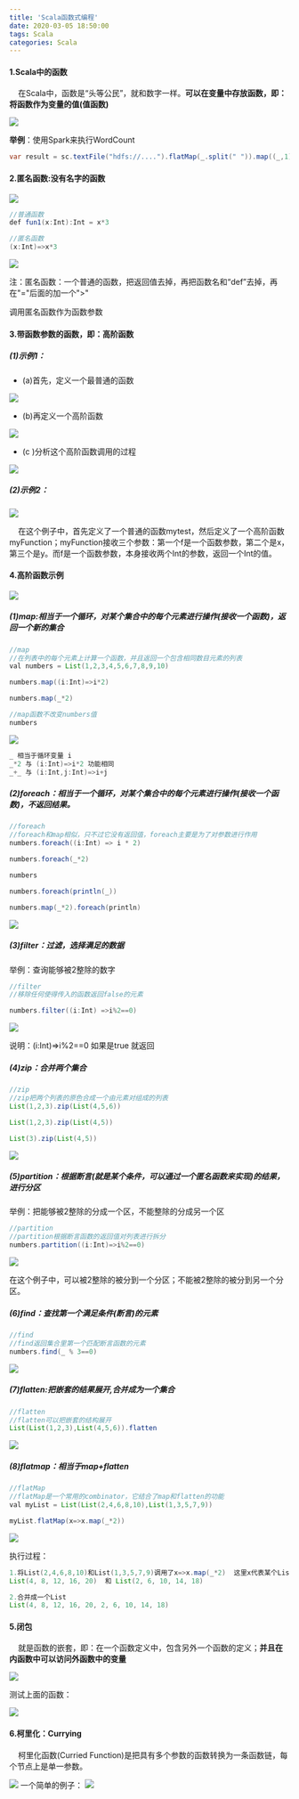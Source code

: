 ```yaml
---
title: 'Scala函数式编程'
date: 2020-03-05 18:50:00
tags: Scala
categories: Scala
---
```


#### 1.Scala中的函数
&nbsp;&nbsp;&nbsp;&nbsp;在Scala中，函数是“头等公民”，就和数字一样。**可以在变量中存放函数，即：将函数作为变量的值(值函数)**

![](https://imgconvert.csdnimg.cn/aHR0cHM6Ly91cGxvYWQtaW1hZ2VzLmppYW5zaHUuaW8vdXBsb2FkX2ltYWdlcy80MzkxNDA3LTRmOGNlMzhmODZiYzcxMTgucG5n?x-oss-process=image/format,png)

**举例**：使用Spark来执行WordCount

```java
var result = sc.textFile("hdfs://....").flatMap(_.split(" ")).map((_,1)).reduceByKey(_+_).collect
```
#### 2.匿名函数:没有名字的函数
![](https://imgconvert.csdnimg.cn/aHR0cHM6Ly91cGxvYWQtaW1hZ2VzLmppYW5zaHUuaW8vdXBsb2FkX2ltYWdlcy80MzkxNDA3LWE0YmZiZGEzZGIwYjExMjEucG5n?x-oss-process=image/format,png)
```java
//普通函数
def fun1(x:Int):Int = x*3

//匿名函数
(x:Int)=>x*3
```
![](https://imgconvert.csdnimg.cn/aHR0cHM6Ly91cGxvYWQtaW1hZ2VzLmppYW5zaHUuaW8vdXBsb2FkX2ltYWdlcy80MzkxNDA3LTIxMGNlMDM0ZjE4NzY5NjgucG5n?x-oss-process=image/format,png)

注：匿名函数：一个普通的函数，把返回值去掉，再把函数名和“def”去掉，再在"="后面的加一个">"

调用匿名函数作为函数参数
#### 3.带函数参数的函数，即：高阶函数
##### (1)示例1：
* (a)首先，定义一个最普通的函数

![](https://imgconvert.csdnimg.cn/aHR0cHM6Ly91cGxvYWQtaW1hZ2VzLmppYW5zaHUuaW8vdXBsb2FkX2ltYWdlcy80MzkxNDA3LTZkNDM5ODJjZTRmMGY1Y2UucG5n?x-oss-process=image/format,png)

* (b)再定义一个高阶函数

![](https://imgconvert.csdnimg.cn/aHR0cHM6Ly91cGxvYWQtaW1hZ2VzLmppYW5zaHUuaW8vdXBsb2FkX2ltYWdlcy80MzkxNDA3LTk3YzUwZGU3NmI3Y2NkNzUucG5n?x-oss-process=image/format,png)

* (c )分析这个高阶函数调用的过程

![](https://imgconvert.csdnimg.cn/aHR0cHM6Ly91cGxvYWQtaW1hZ2VzLmppYW5zaHUuaW8vdXBsb2FkX2ltYWdlcy80MzkxNDA3LTg4ZDM1MzJjOTQ5ZWEyMWYucG5n?x-oss-process=image/format,png)


##### (2)示例2：

![](https://imgconvert.csdnimg.cn/aHR0cHM6Ly91cGxvYWQtaW1hZ2VzLmppYW5zaHUuaW8vdXBsb2FkX2ltYWdlcy80MzkxNDA3LTE4YTYyZjU5NGJkYzQyM2QucG5n?x-oss-process=image/format,png)

&nbsp;&nbsp;&nbsp;&nbsp;在这个例子中，首先定义了一个普通的函数mytest，然后定义了一个高阶函数myFunction；myFunction接收三个参数：第一个f是一个函数参数，第二个是x，第三个是y。而f是一个函数参数，本身接收两个Int的参数，返回一个Int的值。


#### 4.高阶函数示例
![](https://imgconvert.csdnimg.cn/aHR0cHM6Ly91cGxvYWQtaW1hZ2VzLmppYW5zaHUuaW8vdXBsb2FkX2ltYWdlcy80MzkxNDA3LTJiZDdhMTQ0OTI1YWNiYWEucG5n?x-oss-process=image/format,png)

##### (1)map:相当于一个循环，对某个集合中的每个元素进行操作(接收一个函数)，返回一个新的集合

```java
//map
//在列表中的每个元素上计算一个函数，并且返回一个包含相同数目元素的列表
val numbers = List(1,2,3,4,5,6,7,8,9,10)

numbers.map((i:Int)=>i*2)

numbers.map(_*2)

//map函数不改变numbers值
numbers
```
![](https://imgconvert.csdnimg.cn/aHR0cHM6Ly91cGxvYWQtaW1hZ2VzLmppYW5zaHUuaW8vdXBsb2FkX2ltYWdlcy80MzkxNDA3LTVhZmQ3OTZlNGI3YWRjYjUucG5n?x-oss-process=image/format,png)

```java
_ 相当于循环变量 i
_*2 与 (i:Int)=>i*2 功能相同
_+_ 与 (i:Int,j:Int)=>i+j
```
##### (2)foreach：相当于一个循环，对某个集合中的每个元素进行操作(接收一个函数)，不返回结果。
```java
//foreach
//foreach和map相似，只不过它没有返回值，foreach主要是为了对参数进行作用
numbers.foreach((i:Int) => i * 2)

numbers.foreach(_*2)

numbers

numbers.foreach(println(_))

numbers.map(_*2).foreach(println)
```

![](https://imgconvert.csdnimg.cn/aHR0cHM6Ly91cGxvYWQtaW1hZ2VzLmppYW5zaHUuaW8vdXBsb2FkX2ltYWdlcy80MzkxNDA3LWYyOWYzNzQ3OWQzMzJhMmUucG5n?x-oss-process=image/format,png)


##### (3)filter：过滤，选择满足的数据

举例：查询能够被2整除的数字
```java
//filter
//移除任何使得传入的函数返回false的元素

numbers.filter((i:Int) =>i%2==0)
```
![](https://imgconvert.csdnimg.cn/aHR0cHM6Ly91cGxvYWQtaW1hZ2VzLmppYW5zaHUuaW8vdXBsb2FkX2ltYWdlcy80MzkxNDA3LThiM2E3Zjk3M2VjZjRiMGUucG5n?x-oss-process=image/format,png)

说明：(i:Int)=>i%2==0  如果是true 就返回

##### (4)zip：合并两个集合
```java
//zip
//zip把两个列表的原色合成一个由元素对组成的列表
List(1,2,3).zip(List(4,5,6))

List(1,2,3).zip(List(4,5))

List(3).zip(List(4,5))
```
![](https://imgconvert.csdnimg.cn/aHR0cHM6Ly91cGxvYWQtaW1hZ2VzLmppYW5zaHUuaW8vdXBsb2FkX2ltYWdlcy80MzkxNDA3LWVkYWM3NzU0M2RmZjcyMWUucG5n?x-oss-process=image/format,png)

##### (5)partition：根据断言(就是某个条件，可以通过一个匿名函数来实现)的结果，进行分区

举例：把能够被2整除的分成一个区，不能整除的分成另一个区
```java
//partition
//partition根据断言函数的返回值对列表进行拆分
numbers.partition((i:Int)=>i%2==0)
```
![](https://imgconvert.csdnimg.cn/aHR0cHM6Ly91cGxvYWQtaW1hZ2VzLmppYW5zaHUuaW8vdXBsb2FkX2ltYWdlcy80MzkxNDA3LTFkODFiNzFmNzM1MDg4NTEucG5n?x-oss-process=image/format,png)

在这个例子中，可以被2整除的被分到一个分区；不能被2整除的被分到另一个分区。

##### (6)find：查找第一个满足条件(断言)的元素
```java
//find
//find返回集合里第一个匹配断言函数的元素
numbers.find(_ % 3==0)
```
![](https://imgconvert.csdnimg.cn/aHR0cHM6Ly91cGxvYWQtaW1hZ2VzLmppYW5zaHUuaW8vdXBsb2FkX2ltYWdlcy80MzkxNDA3LTZhMmJiYTMxNmQwMDU0OTIucG5n?x-oss-process=image/format,png)

##### (7)flatten:把嵌套的结果展开,合并成为一个集合
```java
//flatten
//flatten可以把嵌套的结构展开
List(List(1,2,3),List(4,5,6)).flatten
```
![](https://imgconvert.csdnimg.cn/aHR0cHM6Ly91cGxvYWQtaW1hZ2VzLmppYW5zaHUuaW8vdXBsb2FkX2ltYWdlcy80MzkxNDA3LTJhZDZmNDhjN2JmODk0ZGMucG5n?x-oss-process=image/format,png)

##### (8)flatmap：相当于map+flatten
```java
//flatMap
//flatMap是一个常用的combinator，它结合了map和flatten的功能
val myList = List(List(2,4,6,8,10),List(1,3,5,7,9))

myList.flatMap(x=>x.map(_*2))
```
![](https://imgconvert.csdnimg.cn/aHR0cHM6Ly91cGxvYWQtaW1hZ2VzLmppYW5zaHUuaW8vdXBsb2FkX2ltYWdlcy80MzkxNDA3LWM0NTk3NmZhOTIwZmI4MzMucG5n?x-oss-process=image/format,png)

执行过程：
```java
1.将List(2,4,6,8,10)和List(1,3,5,7,9)调用了x=>x.map(_*2)  这里x代表某个List
List(4, 8, 12, 16, 20)  和 List(2, 6, 10, 14, 18)

2.合并成一个List
List(4, 8, 12, 16, 20, 2, 6, 10, 14, 18)
```
#### 5.闭包
&nbsp;&nbsp;&nbsp;&nbsp;就是函数的嵌套，即：在一个函数定义中，包含另外一个函数的定义；**并且在内函数中可以访问外函数中的变量**

![](https://imgconvert.csdnimg.cn/aHR0cHM6Ly91cGxvYWQtaW1hZ2VzLmppYW5zaHUuaW8vdXBsb2FkX2ltYWdlcy80MzkxNDA3LTE2MWJhNjY5YTk0NTZjY2EucG5n?x-oss-process=image/format,png)

测试上面的函数：

![](https://imgconvert.csdnimg.cn/aHR0cHM6Ly91cGxvYWQtaW1hZ2VzLmppYW5zaHUuaW8vdXBsb2FkX2ltYWdlcy80MzkxNDA3LTFkOTFkN2M2NGQ0NDA0M2YucG5n?x-oss-process=image/format,png)

#### 6.柯里化：Currying

&nbsp;&nbsp;&nbsp;&nbsp;柯里化函数(Curried Function)是把具有多个参数的函数转换为一条函数链，每个节点上是单一参数。

![](https://imgconvert.csdnimg.cn/aHR0cHM6Ly91cGxvYWQtaW1hZ2VzLmppYW5zaHUuaW8vdXBsb2FkX2ltYWdlcy80MzkxNDA3LTQ2YTc4OWYyZGFhYzIyYzkucG5n?x-oss-process=image/format,png)
一个简单的例子：
![](https://imgconvert.csdnimg.cn/aHR0cHM6Ly91cGxvYWQtaW1hZ2VzLmppYW5zaHUuaW8vdXBsb2FkX2ltYWdlcy80MzkxNDA3LTMxNTEwNWZmZmQzM2U4NGYucG5n?x-oss-process=image/format,png)

